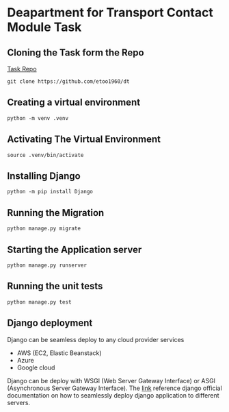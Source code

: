 # Deapartment for Transport Contact Module Task

## Cloning the Task form the Repo
[Task Repo](https://github.com/etoo1960/dt)

`git clone https://github.com/etoo1960/dt`

## Creating a virtual environment
`python -m venv .venv`

## Activating The Virtual Environment
`source .venv/bin/activate`

## Installing Django
`python -m pip install Django`

## Running the Migration
`python manage.py migrate`

## Starting the Application server
`python manage.py runserver`

## Running the unit tests
`python manage.py test`

## Django deployment
Django can be seamless deploy to any cloud provider services
- AWS (EC2, Elastic Beanstack)
- Azure
- Google cloud

Django can be deploy with WSGI (Web Server Gateway Interface) or ASGI (Asynchronous Server Gateway Interface).
The [link](https://docs.djangoproject.com/en/5.1/howto/deployment/) reference django official documentation on how to seamlessly deploy django application to different servers.